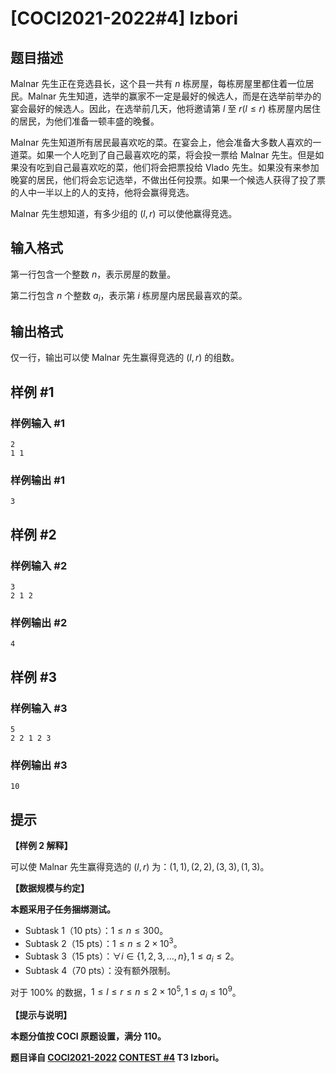 # [COCI2021-2022#4] Izbori

## 题目描述

Malnar 先生正在竞选县长，这个县一共有 $n$ 栋房屋，每栋房屋里都住着一位居民。Malnar 先生知道，选举的赢家不一定是最好的候选人，而是在选举前举办的宴会最好的候选人。因此，在选举前几天，他将邀请第 $l$ 至 $r(l\le r)$ 栋房屋内居住的居民，为他们准备一顿丰盛的晚餐。

Malnar 先生知道所有居民最喜欢吃的菜。在宴会上，他会准备大多数人喜欢的一道菜。如果一个人吃到了自己最喜欢吃的菜，将会投一票给 Malnar 先生。但是如果没有吃到自己最喜欢吃的菜，他们将会把票投给 Vlado 先生。如果没有来参加晚宴的居民，他们将会忘记选举，不做出任何投票。如果一个候选人获得了投了票的人中一半以上的人的支持，他将会赢得竞选。

Malnar 先生想知道，有多少组的 $(l,r)$ 可以使他赢得竞选。

## 输入格式

第一行包含一个整数 $n$，表示房屋的数量。

第二行包含 $n$ 个整数 $a_i$，表示第 $i$ 栋房屋内居民最喜欢的菜。

## 输出格式

仅一行，输出可以使 Malnar 先生赢得竞选的 $(l,r)$ 的组数。

## 样例 #1

### 样例输入 #1
```
2
1 1
```

### 样例输出 #1

```
3
```

## 样例 #2

### 样例输入 #2
```
3
2 1 2
```

### 样例输出 #2

```
4
```

## 样例 #3

### 样例输入 #3
```
5
2 2 1 2 3
```

### 样例输出 #3

```
10
```

## 提示

**【样例 2 解释】**

可以使 Malnar 先生赢得竞选的 $(l,r)$ 为：$(1, 1),(2, 2),(3, 3),(1, 3)$。

**【数据规模与约定】**

**本题采用子任务捆绑测试。**

- Subtask 1（10 pts）：$1 ≤ n ≤ 300$。
- Subtask 2（15 pts）：$1 ≤ n ≤ 2\times10^3$。
- Subtask 3（15 pts）：$\forall i\in\{1,2,3,\dots,n\},1 ≤ a_i ≤ 2$。
- Subtask 4（70 pts）：没有额外限制。

对于 $100\%$ 的数据，$1 \le l\le r ≤ n ≤ 2\times10^5,1 ≤ a_i ≤ 10^9$。

**【提示与说明】**

**本题分值按 COCI 原题设置，满分 $110$。**

**题目译自 [COCI2021-2022](https://hsin.hr/coci/) [CONTEST #4](https://hsin.hr/coci/contest4_tasks.pdf) T3 Izbori。**
